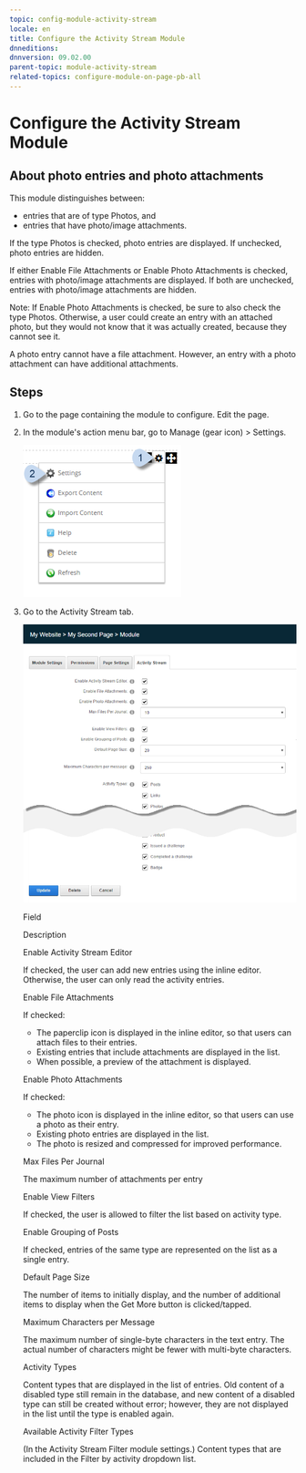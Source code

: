 ```yaml
---
topic: config-module-activity-stream
locale: en
title: Configure the Activity Stream Module
dnneditions: 
dnnversion: 09.02.00
parent-topic: module-activity-stream
related-topics: configure-module-on-page-pb-all
---
```


# Configure the Activity Stream Module

## About photo entries and photo attachments

This module distinguishes between:

*   entries that are of type Photos, and
*   entries that have photo/image attachments.

If the type Photos is checked, photo entries are displayed. If unchecked, photo entries are hidden.

If either Enable File Attachments or Enable Photo Attachments is checked, entries with photo/image attachments are displayed. If both are unchecked, entries with photo/image attachments are hidden.

Note: If Enable Photo Attachments is checked, be sure to also check the type Photos. Otherwise, a user could create an entry with an attached photo, but they would not know that it was actually created, because they cannot see it.

A photo entry cannot have a file attachment. However, an entry with a photo attachment can have additional attachments.

## Steps

1.  Go to the page containing the module to configure. Edit the page.
2.  In the module's action menu bar, go to Manage (gear icon) \> Settings.
    
      
    
    ![Manage action menu > Settings](/images/scr-actionmenu-manage-settings.png)
    
      
    
3.  Go to the Activity Stream tab.
    
      
    
    ![Module Settings — Activity Stream](/images/scr-modulesettings-ActivityStream.png)
    
      
    
    Field
    
    Description
    
    Enable Activity Stream Editor
    
    If checked, the user can add new entries using the inline editor. Otherwise, the user can only read the activity entries.
    
    Enable File Attachments
    
    If checked:
    
    *   The paperclip icon is displayed in the inline editor, so that users can attach files to their entries.
    *   Existing entries that include attachments are displayed in the list.
    *   When possible, a preview of the attachment is displayed.
    
    Enable Photo Attachments
    
    If checked:
    
    *   The photo icon is displayed in the inline editor, so that users can use a photo as their entry.
    *   Existing photo entries are displayed in the list.
    *   The photo is resized and compressed for improved performance.
    
    Max Files Per Journal
    
    The maximum number of attachments per entry
    
    Enable View Filters
    
    If checked, the user is allowed to filter the list based on activity type.
    
    Enable Grouping of Posts
    
    If checked, entries of the same type are represented on the list as a single entry.
    
    Default Page Size
    
    The number of items to initially display, and the number of additional items to display when the Get More button is clicked/tapped.
    
    Maximum Characters per Message
    
    The maximum number of single-byte characters in the text entry. The actual number of characters might be fewer with multi-byte characters.
    
    Activity Types
    
    Content types that are displayed in the list of entries. Old content of a disabled type still remain in the database, and new content of a disabled type can still be created without error; however, they are not displayed in the list until the type is enabled again.
    
    Available Activity Filter Types
    
    (In the Activity Stream Filter module settings.) Content types that are included in the Filter by activity dropdown list.